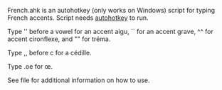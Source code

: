 French.ahk is an autohotkey (only works on Windows) script for typing French accents. Script needs [autohotkey](https://www.autohotkey.com/) to run. 

Type '' before a vowel for an accent aigu, `` for an accent grave, ^^ for accent cironflexe, and "" for tréma. 

Type ,, before c for a cédille. 

Type .oe for œ.

See file for additional information on how to use.
